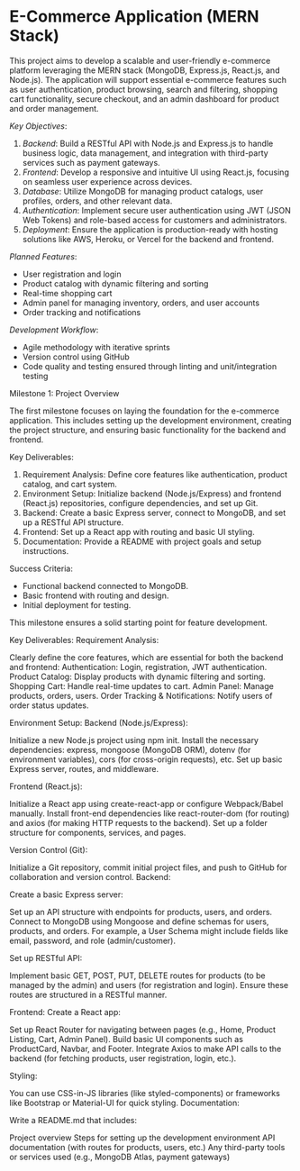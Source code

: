 
# E-Commerce Application (MERN Stack)

This project aims to develop a scalable and user-friendly e-commerce platform leveraging the MERN stack (MongoDB, Express.js, React.js, and Node.js). The application will support essential e-commerce features such as user authentication, product browsing, search and filtering, shopping cart functionality, secure checkout, and an admin dashboard for product and order management. 

*Key Objectives*:
1. *Backend*: Build a RESTful API with Node.js and Express.js to handle business logic, data management, and integration with third-party services such as payment gateways.
2. *Frontend*: Develop a responsive and intuitive UI using React.js, focusing on seamless user experience across devices.
3. *Database*: Utilize MongoDB for managing product catalogs, user profiles, orders, and other relevant data.
4. *Authentication*: Implement secure user authentication using JWT (JSON Web Tokens) and role-based access for customers and administrators.
5. *Deployment*: Ensure the application is production-ready with hosting solutions like AWS, Heroku, or Vercel for the backend and frontend.

*Planned Features*:
- User registration and login
- Product catalog with dynamic filtering and sorting
- Real-time shopping cart
- Admin panel for managing inventory, orders, and user accounts
- Order tracking and notifications

*Development Workflow*:
- Agile methodology with iterative sprints
- Version control using GitHub
- Code quality and testing ensured through linting and unit/integration testing

Milestone 1: Project Overview

The first milestone focuses on laying the foundation for the e-commerce application. This includes setting up the development environment, creating the project structure, and ensuring basic functionality for the backend and frontend.

 Key Deliverables:
1. Requirement Analysis: Define core features like authentication, product catalog, and cart system.
2. Environment Setup: Initialize backend (Node.js/Express) and frontend (React.js) repositories, configure dependencies, and set up Git.
3. Backend: Create a basic Express server, connect to MongoDB, and set up a RESTful API structure.
4. Frontend: Set up a React app with routing and basic UI styling.
5. Documentation: Provide a README with project goals and setup instructions.

 Success Criteria:
- Functional backend connected to MongoDB.
- Basic frontend with routing and design.
- Initial deployment for testing. 

This milestone ensures a solid starting point for feature development.

Key Deliverables:
Requirement Analysis:

Clearly define the core features, which are essential for both the backend and frontend:
Authentication: Login, registration, JWT authentication.
Product Catalog: Display products with dynamic filtering and sorting.
Shopping Cart: Handle real-time updates to cart.
Admin Panel: Manage products, orders, users.
Order Tracking & Notifications: Notify users of order status updates.

Environment Setup:
Backend (Node.js/Express):

Initialize a new Node.js project using npm init.
Install the necessary dependencies: express, mongoose (MongoDB ORM), dotenv (for environment variables), cors (for cross-origin requests), etc.
Set up basic Express server, routes, and middleware.

Frontend (React.js):

Initialize a React app using create-react-app or configure Webpack/Babel manually.
Install front-end dependencies like react-router-dom (for routing) and axios (for making HTTP requests to the backend).
Set up a folder structure for components, services, and pages.

Version Control (Git):

Initialize a Git repository, commit initial project files, and push to GitHub for collaboration and version control.
Backend:

Create a basic Express server:

Set up an API structure with endpoints for products, users, and orders.
Connect to MongoDB using Mongoose and define schemas for users, products, and orders.
For example, a User Schema might include fields like email, password, and role (admin/customer).

Set up RESTful API:

Implement basic GET, POST, PUT, DELETE routes for products (to be managed by the admin) and users (for registration and login).
Ensure these routes are structured in a RESTful manner.

Frontend:
Create a React app:

Set up React Router for navigating between pages (e.g., Home, Product Listing, Cart, Admin Panel).
Build basic UI components such as ProductCard, Navbar, and Footer.
Integrate Axios to make API calls to the backend (for fetching products, user registration, login, etc.).

Styling:

You can use CSS-in-JS libraries (like styled-components) or frameworks like Bootstrap or Material-UI for quick styling.
Documentation:

Write a README.md that includes:

Project overview
Steps for setting up the development environment
API documentation (with routes for products, users, etc.)
Any third-party tools or services used (e.g., MongoDB Atlas, payment gateways)

